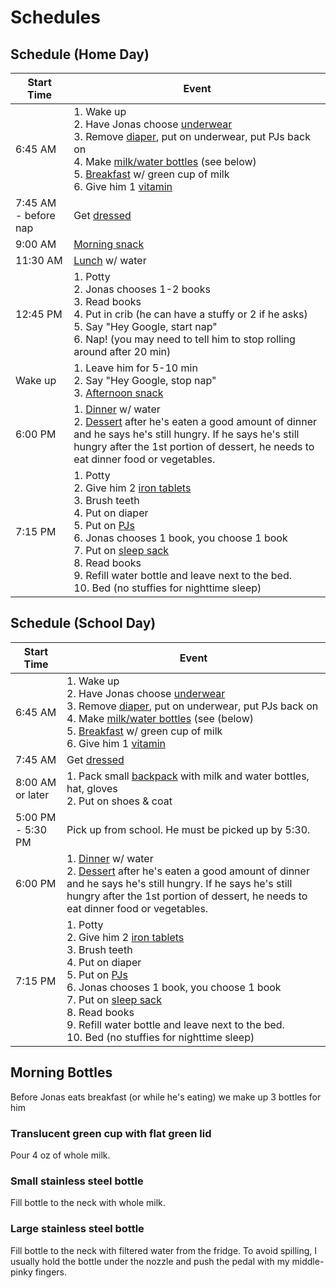 # Schedules

## Schedule (Home Day)

| Start Time           | Event                                                                                                                                                                                                                                                                                                                                                         |
|----------------------|---------------------------------------------------------------------------------------------------------------------------------------------------------------------------------------------------------------------------------------------------------------------------------------------------------------------------------------------------------------|
| 6:45 AM              | 1. Wake up<br/>2. Have Jonas choose [underwear](locations:Underwear)<br/>3. Remove [diaper](locations:Diapers), put on underwear, put PJs back on<br/>4. Make [milk/water bottles](locations:Bottles) (see below)<br/>5. [Breakfast](food:Breakfast) w/ green cup of milk<br/>6. Give him 1 [vitamin](locations:Vitamins)                                     |
| 7:45 AM - before nap | Get [dressed](locations:clothes)                                                                                                                                                                                                                                                                                                                              |
| 9:00 AM              | [Morning snack](food:Snacks)                                                                                                                                                                                                                                                                                                                                  |
| 11:30 AM             | [Lunch](food:Lunch/Dinners) w/ water                                                                                                                                                                                                                                                                                                                          |
| 12:45 PM             | 1. Potty<br/>2. Jonas chooses 1-2 books<br/>3. Read books<br/>4. Put in crib (he can have a stuffy or 2 if he asks)<br/>5. Say "Hey Google, start nap"<br/>6. Nap! (you may need to tell him to stop rolling around after 20 min)                                                                                                                             |
| Wake up              | 1. Leave him for 5-10 min<br/>2. Say "Hey Google, stop nap"<br/>3. [Afternoon snack](food:Snacks)                                                                                                                                                                                                                                                             |
| 6:00 PM              | 1. [Dinner](food:Lunch/Dinners) w/ water<br/>2. [Dessert](food:desserts) after he's eaten a good amount of dinner and he says he's still hungry. If he says he's still hungry after the 1st portion of dessert, he needs to eat dinner food or vegetables.                                                                                                    |
| 7:15 PM              | 1. Potty<br/>2. Give him 2 [iron tablets](locations:Iron)<br/>3. Brush teeth<br/>4. Put on diaper<br/>5. Put on [PJs](locations:Pajamas)<br/>6. Jonas chooses 1 book, you choose 1 book<br/>7. Put on [sleep sack](locations:SleepSack)<br/>8. Read books<br/>9. Refill water bottle and leave next to the bed.<br/>10. Bed (no stuffies for nighttime sleep) |

## Schedule (School Day)

| Start Time        | Event                                                                                                                                                                                                                                                                                                                                                         |
|-------------------|---------------------------------------------------------------------------------------------------------------------------------------------------------------------------------------------------------------------------------------------------------------------------------------------------------------------------------------------------------------|
| 6:45 AM           | 1. Wake up<br/>2. Have Jonas choose [underwear](locations:Underwear)<br/>3. Remove [diaper](locations:Diapers), put on underwear, put PJs back on<br/>4. Make [milk/water bottles](locations:Bottles) (see (below)<br/>5. [Breakfast](food:Breakfast) w/ green cup of milk<br/>6. Give him 1 [vitamin](locations:Vitamins)                                    |
| 7:45 AM           | Get [dressed](locations:clothes)                                                                                                                                                                                                                                                                                                                              |
| 8:00 AM or later  | 1. Pack small [backpack](locations:backpack) with milk and water bottles, hat, gloves<br/>2. Put on shoes & coat                                                                                                                                                                                                                                              |
| 5:00 PM - 5:30 PM | Pick up from school. He must be picked up by 5:30.                                                                                                                                                                                                                                                                                                            |
| 6:00 PM           | 1. [Dinner](food:Lunch/Dinners) w/ water<br/>2. [Dessert](food:desserts) after he's eaten a good amount of dinner and he says he's still hungry. If he says he's still hungry after the 1st portion of dessert, he needs to eat dinner food or vegetables.                                                                                                    |
| 7:15 PM           | 1. Potty<br/>2. Give him 2 [iron tablets](locations:Iron)<br/>3. Brush teeth<br/>4. Put on diaper<br/>5. Put on [PJs](locations:Pajamas)<br/>6. Jonas chooses 1 book, you choose 1 book<br/>7. Put on [sleep sack](locations:SleepSack)<br/>8. Read books<br/>9. Refill water bottle and leave next to the bed.<br/>10. Bed (no stuffies for nighttime sleep) |

## Morning Bottles
Before Jonas eats breakfast (or while he's eating) we make up 3 bottles for him

### Translucent green cup with flat green lid
Pour 4 oz of whole milk.

### Small stainless steel bottle
Fill bottle to the neck with whole milk.

### Large stainless steel bottle
Fill bottle to the neck with filtered water from the fridge. To avoid spilling, I usually hold the bottle under the nozzle
and push the pedal with my middle-pinky fingers.